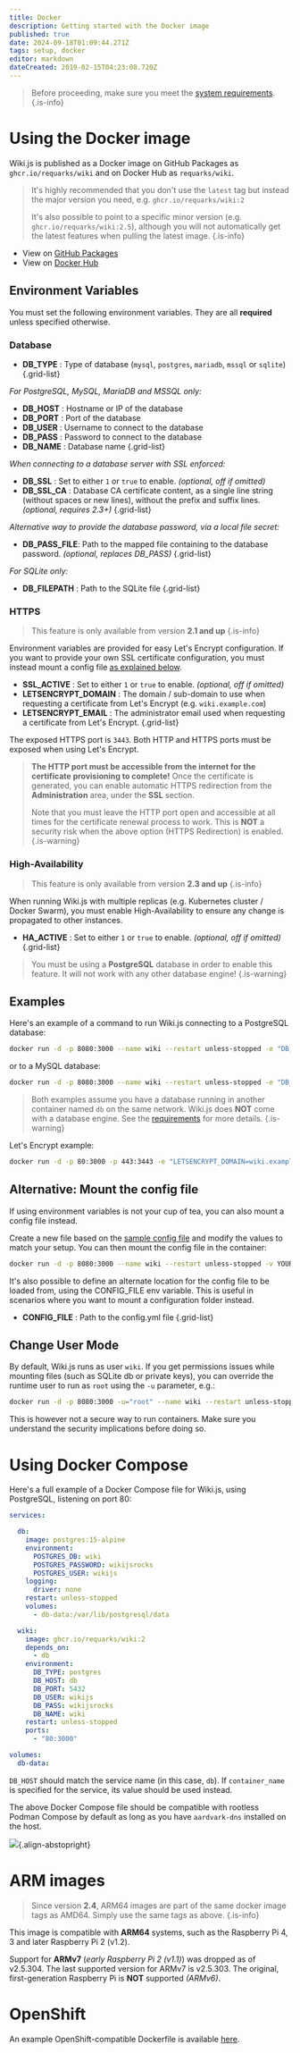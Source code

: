 ```yaml
---
title: Docker
description: Getting started with the Docker image
published: true
date: 2024-09-18T01:09:44.271Z
tags: setup, docker
editor: markdown
dateCreated: 2019-02-15T04:23:08.720Z
---
```


> Before proceeding, make sure you meet the [system requirements](/install/requirements).
{.is-info}

# Using the Docker image

Wiki.js is published as a Docker image on GitHub Packages as `ghcr.io/requarks/wiki` and on Docker Hub as `requarks/wiki`.

> It's highly recommended that you don't use the `latest` tag but instead the major version you need, e.g. `ghcr.io/requarks/wiki:2`
>
> It's also possible to point to a specific minor version (e.g. `ghcr.io/requarks/wiki:2.5`), although you will not automatically get the latest features when pulling the latest image.
{.is-info}

- View on [GitHub Packages](https://github.com/Requarks/wiki/pkgs/container/wiki)
- View on [Docker Hub](https://hub.docker.com/r/requarks/wiki)

## Environment Variables
You must set the following environment variables. They are all **required** unless specified otherwise.

### Database

- **DB_TYPE** : Type of database (`mysql`, `postgres`, `mariadb`, `mssql` or `sqlite`)
{.grid-list}

*For PostgreSQL, MySQL, MariaDB and MSSQL only:*

- **DB_HOST** : Hostname or IP of the database
- **DB_PORT** : Port of the database
- **DB_USER** : Username to connect to the database
- **DB_PASS** : Password to connect to the database
- **DB_NAME** : Database name
{.grid-list}

*When connecting to a database server with SSL enforced:*

- **DB_SSL** : Set to either `1` or `true` to enable. *(optional, off if omitted)*
- **DB_SSL_CA** : Database CA certificate content, as a single line string (without spaces or new lines), without the prefix and suffix lines. *(optional, requires 2.3+)*
{.grid-list}

*Alternative way to provide the database password, via a local file secret:*

- **DB_PASS_FILE**: Path to the mapped file containing to the database password. *(optional, replaces DB_PASS)*
{.grid-list}

*For SQLite only:*

- **DB_FILEPATH** : Path to the SQLite file
{.grid-list}

### HTTPS

> This feature is only available from version **2.1 and up**
{.is-info}

Environment variables are provided for easy Let's Encrypt configuration.
If you want to provide your own SSL certificate configuration, you must instead mount a config file [as explained below](#alternative-mount-the-config-file).

- **SSL_ACTIVE** : Set to either `1` or `true` to enable. *(optional, off if omitted)*
- **LETSENCRYPT_DOMAIN** : The domain / sub-domain to use when requesting a certificate from Let's Encrypt (e.g. `wiki.example.com`)
- **LETSENCRYPT_EMAIL** : The administrator email used when requesting a certificate from Let's Encrypt.
{.grid-list}

The exposed HTTPS port is `3443`. Both HTTP and HTTPS ports must be exposed when using Let's Encrypt.

> **The HTTP port must be accessible from the internet for the certificate provisioning to complete!**
> Once the certificate is generated, you can enable automatic HTTPS redirection from the **Administration** area, under the **SSL** section.
> 
> Note that you must leave the HTTP port open and accessible at all times for the certificate renewal process to work. This is **NOT** a security risk when the above option (HTTPS Redirection) is enabled.
{.is-warning}

### High-Availability

> This feature is only available from version **2.3 and up**
{.is-info}

When running Wiki.js with multiple replicas (e.g. Kubernetes cluster / Docker Swarm), you must enable High-Availability to ensure any change is propagated to other instances.

- **HA_ACTIVE** : Set to either `1` or `true` to enable. *(optional, off if omitted)*
{.grid-list}

> You must be using a **PostgreSQL** database in order to enable this feature. It will not work with any other database engine!
{.is-warning}

## Examples

Here's an example of a command to run Wiki.js connecting to a PostgreSQL database:
```bash
docker run -d -p 8080:3000 --name wiki --restart unless-stopped -e "DB_TYPE=postgres" -e "DB_HOST=db" -e "DB_PORT=5432" -e "DB_USER=wikijs" -e "DB_PASS=wikijsrocks" -e "DB_NAME=wiki" ghcr.io/requarks/wiki:2
```

or to a MySQL database:
```bash
docker run -d -p 8080:3000 --name wiki --restart unless-stopped -e "DB_TYPE=mysql" -e "DB_HOST=db" -e "DB_PORT=3306" -e "DB_USER=wikijs" -e "DB_PASS=wikijsrocks" -e "DB_NAME=wiki" ghcr.io/requarks/wiki:2
```

> Both examples assume you have a database running in another container named `db` on the same network.
> Wiki.js does **NOT** come with a database engine. See the [requirements](/install/requirements) for more details.
{.is-warning}

Let's Encrypt example:
```bash
docker run -d -p 80:3000 -p 443:3443 -e "LETSENCRYPT_DOMAIN=wiki.example.com" -e "LETSENCRYPT_EMAIL=admin@example.com" --name wiki --restart unless-stopped -e "DB_TYPE=postgres" -e "DB_HOST=db" -e "DB_PORT=5432" -e "DB_USER=wikijs" -e "DB_PASS=wikijsrocks" -e "DB_NAME=wiki" ghcr.io/requarks/wiki:2
```

## Alternative: Mount the config file

If using environment variables is not your cup of tea, you can also mount a config file instead.

Create a new file based on the [sample config file](https://github.com/Requarks/wiki/blob/master/config.sample.yml) and modify the values to match your setup. You can then mount the config file in the container:

```bash
docker run -d -p 8080:3000 --name wiki --restart unless-stopped -v YOUR-FILE.yml:/wiki/config.yml ghcr.io/requarks/wiki:2
```

It's also possible to define an alternate location for the config file to be loaded from, using the CONFIG_FILE env variable. This is useful in scenarios where you want to mount a configuration folder instead.

- **CONFIG_FILE** : Path to the config.yml file
{.grid-list}

## Change User Mode

By default, Wiki.js runs as user `wiki`. If you get permissions issues while mounting files (such as SQLite db or private keys), you can override the runtime user to run as `root` using the `-u` parameter, e.g.:

```bash
docker run -d -p 8080:3000 -u="root" --name wiki --restart unless-stopped -e "DB_TYPE=postgres" -e "DB_HOST=db" -e "DB_PORT=5432" -e "DB_USER=wikijs" -e "DB_PASS=wikijsrocks" -e "DB_NAME=wiki" ghcr.io/requarks/wiki:2
```

This is however not a secure way to run containers. Make sure you understand the security implications before doing so.

# Using Docker Compose

Here's a full example of a Docker Compose file for Wiki.js, using PostgreSQL, listening on port 80:

```yaml
services:

  db:
    image: postgres:15-alpine
    environment:
      POSTGRES_DB: wiki
      POSTGRES_PASSWORD: wikijsrocks
      POSTGRES_USER: wikijs
    logging:
      driver: none
    restart: unless-stopped
    volumes:
      - db-data:/var/lib/postgresql/data

  wiki:
    image: ghcr.io/requarks/wiki:2
    depends_on:
      - db
    environment:
      DB_TYPE: postgres
      DB_HOST: db
      DB_PORT: 5432
      DB_USER: wikijs
      DB_PASS: wikijsrocks
      DB_NAME: wiki
    restart: unless-stopped
    ports:
      - "80:3000"

volumes:
  db-data:
```

`DB_HOST` should match the service name (in this case, `db`). If `container_name` is specified for the service, its value should be used instead.

The above Docker Compose file should be compatible with rootless Podman Compose by default as long as you have `aardvark-dns` installed on the host.

![](https://a.icons8.com/jihZbhdR/4WJoF7/svg.svg){.align-abstopright}

# ARM images

> Since version **2.4**, ARM64 images are part of the same docker image tags as AMD64. Simply use the same tags as above.
{.is-info}

This image is compatible with **ARM64** systems, such as the Raspberry Pi 4, 3 and later Raspberry Pi 2 (v1.2).

Support for **ARMv7** (*early Raspberry Pi 2 (v1.1)*) was dropped as of v2.5.304. The last supported version for ARMv7 is v2.5.303.
The original, first-generation Raspberry Pi is **NOT** supported *(ARMv6)*.

# OpenShift

An example OpenShift-compatible Dockerfile is available [here](https://github.com/Requarks/wiki/blob/master/dev/openshift/Dockerfile).

